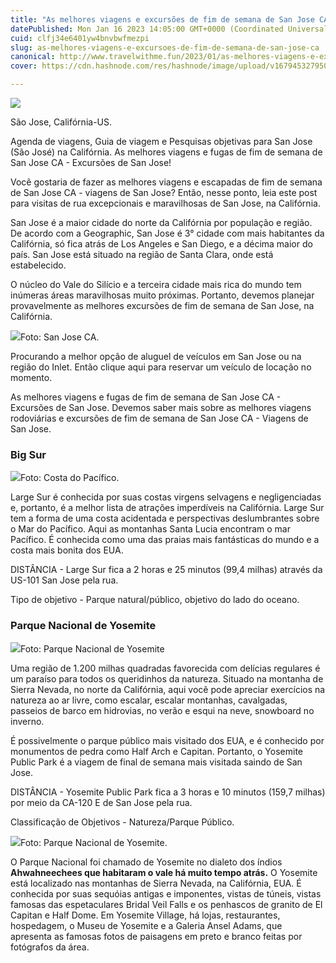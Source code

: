 ```yaml
---
title: "As melhores viagens e excursões de fim de semana de San Jose CA"
datePublished: Mon Jan 16 2023 14:05:00 GMT+0000 (Coordinated Universal Time)
cuid: clfj34e6401yw4bnvbwfmezpi
slug: as-melhores-viagens-e-excursoes-de-fim-de-semana-de-san-jose-ca
canonical: http://www.travelwithme.fun/2023/01/as-melhores-viagens-e-excursoes-de-fim.html
cover: https://cdn.hashnode.com/res/hashnode/image/upload/v1679453279507/972c6d40-629a-4a80-b662-4cfb048ea257.png

---
```


[![](https://cdn.hashnode.com/res/hashnode/image/upload/v1679453266497/4b90299c-2a21-4cd2-bf88-b1b7a65d7a79.png)](https://blogger.googleusercontent.com/img/a/AVvXsEjSf637ircys6ayVj7fy8vUDWOpwJtmzOh58VDB5pC8y-TIjiOUNR0mbsI01RyfF3cBcUfg6IGlgZt8aGisY_CV3mCdrUrq4jQCMQAUKVJ4HoqMH3TgX_fUnGeODL_Zr5ihEHN_Ja-lmgfKOHjGZS_rbGoa3_KwTAEyHkdWb2LX2Q-G09qqbBikGVJYlA)

São Jose, Califórnia-US.

  

Agenda de viagens, Guia de viagem e Pesquisas objetivas para San Jose (São José) na Califórnia. As melhores viagens e fugas de fim de semana de San Jose CA - Excursões de San Jose!

Você gostaria de fazer as melhores viagens e escapadas de fim de semana de San Jose CA - viagens de San Jose? Então, nesse ponto, leia este post para visitas de rua excepcionais e maravilhosas de San Jose, na Califórnia.

San Jose é a maior cidade do norte da Califórnia por população e região. De acordo com a Geographic, San Jose é 3° cidade com mais habitantes da Califórnia, só fica atrás de Los Angeles e San Diego, e a décima maior do país. San Jose está situado na região de Santa Clara, onde está estabelecido.

O núcleo do Vale do Silício e a terceira cidade mais rica do mundo tem inúmeras áreas maravilhosas muito próximas. Portanto, devemos planejar provavelmente as melhores excursões de fim de semana de San Jose, na Califórnia.

![](https://cdn.hashnode.com/res/hashnode/image/upload/v1679453269207/5869801a-ec4d-400e-9f5d-fbccedec9030.png)Foto: San Jose CA.

Procurando a melhor opção de aluguel de veículos em San Jose ou na região do Inlet. Então clique aqui para reservar um veículo de locação no momento.

As melhores viagens e fugas de fim de semana de San Jose CA - Excursões de San Jose. Devemos saber mais sobre as melhores viagens rodoviárias e excursões de fim de semana de San Jose CA - Viagens de San Jose.

### **Big Sur**

![](https://cdn.hashnode.com/res/hashnode/image/upload/v1679453271836/b981c807-e47a-4a46-a78a-6b414fc397e6.png)Foto: Costa do Pacífico.

Large Sur é conhecida por suas costas virgens selvagens e negligenciadas e, portanto, é a melhor lista de atrações imperdíveis na Califórnia. Large Sur tem a forma de uma costa acidentada e perspectivas deslumbrantes sobre o Mar do Pacífico. Aqui as montanhas Santa Lucia encontram o mar Pacífico. É conhecida como uma das praias mais fantásticas do mundo e a costa mais bonita dos EUA.

DISTÂNCIA - Large Sur fica a 2 horas e 25 minutos (99,4 milhas) através da US-101 San Jose pela rua.

Tipo de objetivo - Parque natural/público, objetivo do lado do oceano.

### **Parque Nacional de Yosemite**

![](https://cdn.hashnode.com/res/hashnode/image/upload/v1679453274869/8cc29ed0-3d5c-4e74-94af-50d425f5aac6.png)Foto: Parque Nacional de Yosemite

Uma região de 1.200 milhas quadradas favorecida com delícias regulares é um paraíso para todos os queridinhos da natureza. Situado na montanha de Sierra Nevada, no norte da Califórnia, aqui você pode apreciar exercícios na natureza ao ar livre, como escalar, escalar montanhas, cavalgadas, passeios de barco em hidrovias, no verão e esqui na neve, snowboard no inverno.

É possivelmente o parque público mais visitado dos EUA, e é conhecido por monumentos de pedra como Half Arch e Capitan. Portanto, o Yosemite Public Park é a viagem de final de semana mais visitada saindo de San Jose.

DISTÂNCIA - Yosemite Public Park fica a 3 horas e 10 minutos (159,7 milhas) por meio da CA-120 E de San Jose pela rua.

Classificação de Objetivos - Natureza/Parque Público.

![](https://cdn.hashnode.com/res/hashnode/image/upload/v1679453277854/f06e59ff-7853-4df0-85d1-6f4dd24f0dba.png)Foto: Parque Nacional de Yosemite.

O Parque Nacional foi chamado de Yosemite no dialeto dos índios **Ahwahneechees que habitaram o vale há muito tempo atrás.** O Yosemite está localizado nas montanhas de Sierra Nevada, na Califórnia, EUA. É conhecida por suas sequóias antigas e imponentes, vistas de túneis, vistas famosas das espetaculares Bridal Veil Falls e os penhascos de granito de El Capitan e Half Dome. Em Yosemite Village, há lojas, restaurantes, hospedagem, o Museu de Yosemite e a Galeria Ansel Adams, que apresenta as famosas fotos de paisagens em preto e branco feitas por fotógrafos da área.